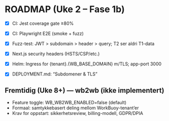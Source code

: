 # ROADMAP (Uke 2 – Fase 1b)

- [x] CI: Jest coverage gate ≥80%
- [x] CI: Playwright E2E (smoke + fuzz)
- [x] Fuzz-test: JWT > subdomain > header > query; T2 ser aldri T1-data
- [x] Next.js security headers (HSTS/CSP/etc.)
- [x] Helm: Ingress for {tenant}.{WB_BASE_DOMAIN} m/TLS; app-port 3000
- [x] DEPLOYMENT.md: “Subdomener & TLS”


## Fremtidig (Uke 8+) — wb2wb (ikke implementert)
- Feature toggle: WB_WB2WB_ENABLED=false (default)
- Formaal: samtykkebasert deling mellom WorkBuoy-tenant’er
- Krav for oppstart: sikkerhetsreview, billing-modell, GDPR/DPIA
